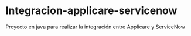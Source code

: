 # Integracion-applicare-servicenow
Proyecto en java para realizar la integración entre Applicare y ServiceNow
